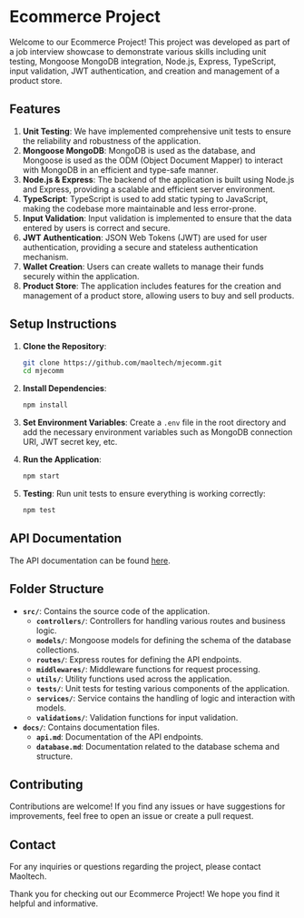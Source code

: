 # Ecommerce Project

Welcome to our Ecommerce Project! This project was developed as part of a job interview showcase to demonstrate various skills including unit testing, Mongoose MongoDB integration, Node.js, Express, TypeScript, input validation, JWT authentication, and creation and management of a product store.

## Features

1. **Unit Testing**: We have implemented comprehensive unit tests to ensure the reliability and robustness of the application.
2. **Mongoose MongoDB**: MongoDB is used as the database, and Mongoose is used as the ODM (Object Document Mapper) to interact with MongoDB in an efficient and type-safe manner.
3. **Node.js & Express**: The backend of the application is built using Node.js and Express, providing a scalable and efficient server environment.
4. **TypeScript**: TypeScript is used to add static typing to JavaScript, making the codebase more maintainable and less error-prone.
5. **Input Validation**: Input validation is implemented to ensure that the data entered by users is correct and secure.
6. **JWT Authentication**: JSON Web Tokens (JWT) are used for user authentication, providing a secure and stateless authentication mechanism.
7. **Wallet Creation**: Users can create wallets to manage their funds securely within the application.
8. **Product Store**: The application includes features for the creation and management of a product store, allowing users to buy and sell products.

## Setup Instructions

1. **Clone the Repository**: 
    ```bash
    git clone https://github.com/maoltech/mjecomm.git
    cd mjecomm
    ```

2. **Install Dependencies**: 
    ```bash
    npm install
    ```

3. **Set Environment Variables**: 
    Create a `.env` file in the root directory and add the necessary environment variables such as MongoDB connection URI, JWT secret key, etc.

4. **Run the Application**: 
    ```bash
    npm start
    ```

5. **Testing**: 
    Run unit tests to ensure everything is working correctly:
    ```bash
    npm test
    ```

## API Documentation

The API documentation can be found [here](<https://documenter.getpostman.com/view/17573483/2sA35Ba43G>).

## Folder Structure

- **`src/`**: Contains the source code of the application.
  - **`controllers/`**: Controllers for handling various routes and business logic.
  - **`models/`**: Mongoose models for defining the schema of the database collections.
  - **`routes/`**: Express routes for defining the API endpoints.
  - **`middlewares/`**: Middleware functions for request processing.
  - **`utils/`**: Utility functions used across the application.
  - **`tests/`**: Unit tests for testing various components of the application.
  - **`services/`**: Service contains the handling of logic and interaction with models.
  - **`validations/`**: Validation functions for input validation.
- **`docs/`**: Contains documentation files.
  - **`api.md`**: Documentation of the API endpoints.
  - **`database.md`**: Documentation related to the database schema and structure.

## Contributing

Contributions are welcome! If you find any issues or have suggestions for improvements, feel free to open an issue or create a pull request.

## Contact

For any inquiries or questions regarding the project, please contact Maoltech.

Thank you for checking out our Ecommerce Project! We hope you find it helpful and informative.
